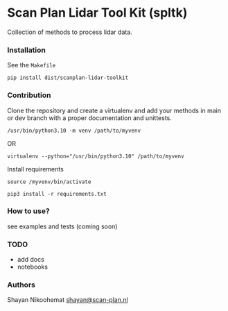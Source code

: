 # Scan Plan Lidar Tool Kit (spltk)
Collection of methods to process lidar data.

### Installation

See the `Makefile`

``
pip install dist/scanplan-lidar-toolkit
``

### Contribution
Clone the repository and create a virtualenv
and add your methods in main or dev branch with a proper documentation and unittests.


`/usr/bin/python3.10 -m venv /path/to/myvenv`

OR<br />

`virtualenv --python="/usr/bin/python3.10" /path/to/myvenv`

Install requirements<br />

`source /myvenv/bin/activate`

`pip3 install -r requirements.txt`



### How to use?
see examples and tests (coming soon)

### TODO
- add docs
- notebooks


### Authors
Shayan Nikoohemat [shayan@scan-plan.nl](shayan@scan-plan.nl)
